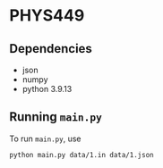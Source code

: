 # PHYS449

## Dependencies

- json
- numpy
- python 3.9.13

## Running `main.py`

To run `main.py`, use

```sh
python main.py data/1.in data/1.json
```
